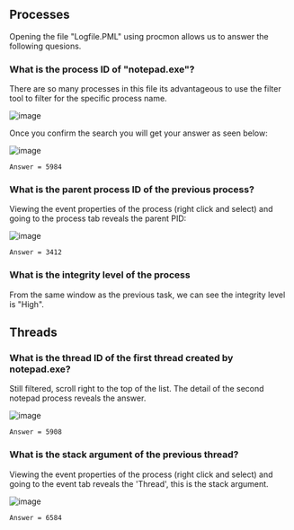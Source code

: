 ## Processes 

Opening the file "Logfile.PML" using procmon allows us to answer the following quesions.

### What is the process ID of "notepad.exe"?
 
There are so many processes in this file its advantageous to use the filter tool to filter for the specific process name. 

![image](https://user-images.githubusercontent.com/66912443/189844292-ef950a32-92a8-48ea-becf-00f817315f75.png)

Once you confirm the search you will get your answer as seen below:

![image](https://user-images.githubusercontent.com/66912443/189844640-74331a78-ed40-446c-b7bd-2a5dfceb049b.png)

``` Answer = 5984 ```

### What is the parent process ID of the previous process?

Viewing the event properties of the process (right click and select) and going to the process tab reveals the parent PID:

![image](https://user-images.githubusercontent.com/66912443/189845421-d187963a-27e8-4732-9e3e-9a284a6e6bfb.png)

``` Answer = 3412 ```

### What is the integrity level of the process

From the same window as the previous task, we can see the integrity level is "High".

## Threads 

### What is the thread ID of the first thread created by notepad.exe?

Still filtered, scroll right to the top of the list. The detail of the second notepad process reveals the answer.

![image](https://user-images.githubusercontent.com/66912443/189846490-319867d1-d03e-4b5e-be80-23c107d8fbbe.png)

``` Answer = 5908 ```

### What is the stack argument of the previous thread? 

Viewing the event properties of the process (right click and select) and going to the event tab reveals the 'Thread', this is the stack argument.

![image](https://user-images.githubusercontent.com/66912443/189847015-8839b066-1911-4e1f-ac21-4df6607f1a9f.png)

``` Answer = 6584 ```
